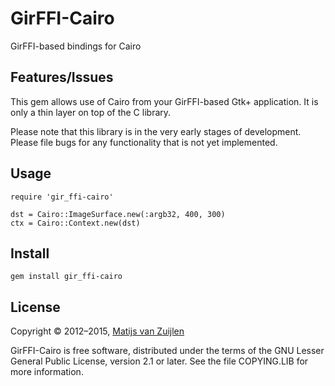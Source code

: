 # GirFFI-Cairo

GirFFI-based bindings for Cairo

## Features/Issues

This gem allows use of Cairo from your GirFFI-based Gtk+ application. It is only
a thin layer on top of the C library.

Please note that this library is in the very early stages of development. Please
file bugs for any functionality that is not yet implemented.

## Usage

    require 'gir_ffi-cairo'

    dst = Cairo::ImageSurface.new(:argb32, 400, 300)
    ctx = Cairo::Context.new(dst)

## Install

    gem install gir_ffi-cairo

## License

Copyright &copy; 2012&ndash;2015, [Matijs van Zuijlen](http://www.matijs.net/)

GirFFI-Cairo is free software, distributed under the terms of the GNU Lesser
General Public License, version 2.1 or later. See the file COPYING.LIB for more
information.
